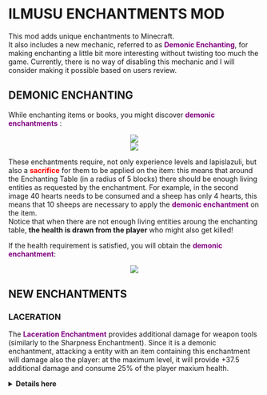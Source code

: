 # ILMUSU ENCHANTMENTS MOD
This mod adds unique enchantments to Minecraft.  
It also includes a new mechanic, referred to as <b><span style="color:purple">Demonic Enchanting</span></b>, for making enchanting a little bit more interesting without twisting too much the game. Currently, there is no way of disabling this mechanic and I will consider making it possible based on users review.  

## DEMONIC ENCHANTING
While enchanting items or books, you might discover <b><span style="color:purple">demonic enchantments</span></b> : 

<p align="center">
	<img src="https://i.imgur.com/HwVTwyw.png">
	<br>
	<img src="https://i.imgur.com/uYgZfcx.png">
</p>

These enchantments require, not only experience levels and lapislazuli, but also a <b><span style="color:red">sacrifice</span></b> for them to be applied on the item: this means that around the Enchanting Table (in a radius of 5 blocks) there should be enough living entities as requested by the enchantment. For example, in the second image 40 hearts needs to be consumed and a sheep has only 4 hearts, this means that 10 sheeps are necessary to apply the <b><span style="color:purple">demonic enchantment</span></b> on the item.  
Notice that when there are not enough living entities aroung the enchanting table, <b>the health is drawn from the player</b> who might also get killed!  
  
If the health requirement is satisfied, you will obtain the <b><span style="color:purple">demonic enchantment</span></b>:  

<p align="center">
	<img src="https://i.imgur.com/BNr1blB.png">
</p>

## NEW ENCHANTMENTS
### LACERATION
The <b><span style="color:purple">Laceration Enchantment</span></b> provides additional damage for weapon tools (similarly to the Sharpness Enchantment). Since it is a demonic enchantment, attacking a entity with an item containing this enchantment will damage also the player: at the maximum level, it will provide +37.5 additional damage and consume 25% of the player maxium health.
<details>
<summary><b>Details here</b></summary>
<br>
This is how you dropdown.
<br><br>
<pre>
&lt;details&gt;
&lt;summary&gt;How do I dropdown?&lt;&#47;summary&gt;
&lt;br&gt;
This is how you dropdown.
&lt;&#47;details&gt;
</pre>
</details>
